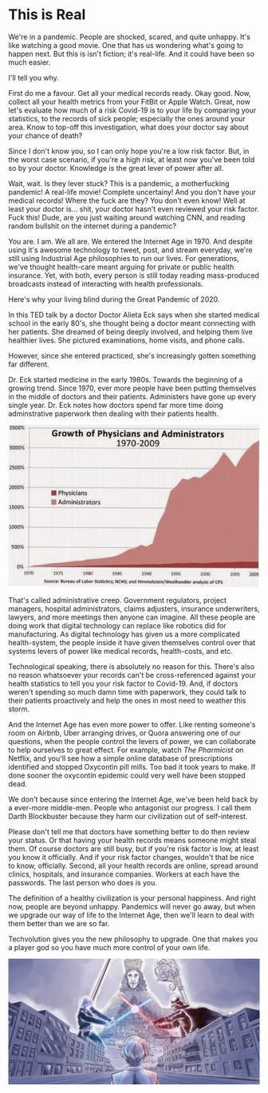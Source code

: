 
# This is Real

We're in a pandemic. People are shocked, scared, and quite unhappy. It's like watching a good movie. One that  has us wondering what's going to happen next. But this is isn't fiction; it's real-life. And it could have been so much easier.

I'll tell you why.

First do me a favour. Get all your medical records ready. Okay good. Now, collect all your health metrics from your FitBit or Apple Watch. Great, now let's evaluate how much of a risk Covid-19 is to your life by comparing your statistics, to the records of sick people; especially the ones around your area. Know to top-off this investigation, what does your doctor say about your chance of death?

Since I don't know you, so I can only hope you're a low risk factor. But, in the worst case scenario, if you're a high risk, at least now you've been told so by your doctor. Knowledge is the great lever of power after all.

Wait, wait. Is they lever stuck? This is a pandemic, a motherfucking pandemic! A real-life movie! Complete uncertainy! And you don't have your medical records! Where the fuck are they? You don't even know! Well at least your doctor is... shit, your doctor hasn't even reviewed your risk factor. Fuck this! Dude, are you just waiting around watching CNN, and reading random bullshit on the internet during a pandemic?

You are. I am. We all are. We entered the Internet Age in 1970. And despite using it's awesome technology to tweet, post, and stream everyday, we're still using Industrial Age philosophies to run our lives. For generations, we've thought health-care meant arguing for private or public health insurance. Yet, with both, every person is still today reading mass-produced broadcasts instead of interacting with health professionals. 

Here's why your living blind during the Great Pandemic of 2020.

In this TED talk by a doctor Doctor Alieta Eck says when she started medical school in the early 80's, she thought being a doctor meant connecting with her patients. She dreamed of being deeply involved, and helping them live healthier lives. She pictured examinations, home visits, and phone calls.

However, since she entered practiced, she's increasingly gotten something far different.

Dr. Eck started medicine in the early 1980s. Towards the beginning of a growing trend. Since 1970, ever more people have been putting themselves in the middle of doctors and their patients. Administers have gone up every single year. Dr. Eck notes how doctors spend far more time doing adminstrative paperwork then dealing with their patients health.

![Health Admins](/img\diagrams\healthcare-administrators.png)

That's called administrative creep. Government regulators, project managers, hospital administrators, claims adjusters, insurance underwriters, lawyers, and more meetings then anyone can imagine. All these people are doing work that digital technology can replace like robotics did for manufacturing. As digital technology has given us a more complicated health-system, the people inside it have given themselves control over that systems levers of power like medical records, health-costs, and etc.

Technological speaking, there is absolutely no reason for this. There's also no reason whatsoever your records can't be cross-referenced against your health statistics to tell you your risk factor to Covid-19. And, if doctors weren't spending so much damn time with paperwork, they could talk to their patients proactively and help the ones in most need to weather this storm.

And the Internet Age has even more power to offer. Like renting someone's room on Airbnb, Uber arranging drives, or Quora answering one of our questions, when the people control the levers of power, we can collaborate to help ourselves to great effect. For example, watch _The Pharmicist_ on Netflix, and you'll see how a simple online database of prescriptions identified and stopped Oxycontin pill mills. Too bad it took years to make. If done sooner the oxycontin epidemic could very well have been stopped dead.

We don't because since entering the Internet Age, we've been held back by a ever-more middle-men. People who antagonist our progress. I call them Darth Blockbuster because they harm our civilization out of self-interest.

Please don't tell me that doctors have something better to do then review your status. Or that having your health records means someone might steal them. Of course doctors are still busy, but if you're risk factor is low, at least you know it officially. And if your risk factor changes, wouldn't that be nice to know, officially. Second, all your health records are online, spread around clinics, hospitals, and insurance companies. Workers at each have the passwords. The last person who does is you.

The definition of a healthy civilization is your personal happiness. And right now, people are beyond unhappy. Pandemics will never go away, but when we upgrade our way of life to the Internet Age, then we'll learn to deal with them better than we are so far.

Techvolution gives you the new philosophy to upgrade. One that makes you a player god so you have much more control of your own life.

![Illustration](/img\sketches\playergod-stargazer.jpg)
